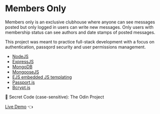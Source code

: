 # Members Only

Members only is an exclusive clubhouse where anyone can see messages posted but only logged in users can write new messages. Only users with membership status can see authors and date stamps of posted messages.

This project was meant to practice full-stack development with a focus on authentication, passqord security and user permissions management.

- [NodeJS](https://nodejs.org/en)
- [ExpressJS](https://expressjs.com/)
- [MongoDB](https://www.mongodb.com/)
- [MongooseJS](https://mongoosejs.com/)
- [EJS embedded JS templating](https://ejs.co/)
- [Passport.js](https://www.passportjs.org/)
- [Bcrypt.js](https://www.npmjs.com/package/bcryptjs)

🔑 Secret Code (case-sensitive): The Odin Project

[Live Demo](https://members-only-8581.fly.dev/) :point_left:
